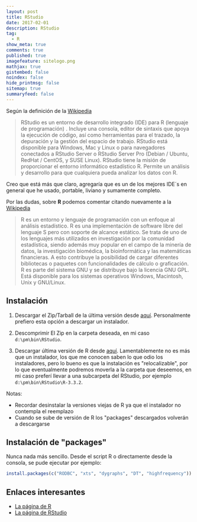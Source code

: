 ```yaml
---
layout: post
title: RStudio
date: 2017-02-01
description: RStudio
tag:
  - R
show_meta: true
comments: true
published: true
imagefeature: sitelogo.png
mathjax: true
gistembed: false
noindex: false
hide_printmsg: false
sitemap: true
summaryfeed: false
---
```


Según la definición de la [Wikipedia](https://es.wikipedia.org/wiki/RStudio)

> RStudio es un entorno de desarrollo integrado (IDE) para R (lenguaje de
> programación) . Incluye una consola, editor de sintaxis que apoya la ejecución
> de código, así como herramientas para el trazado, la depuración y la gestión
> del espacio de trabajo. RStudio está disponible para Windows, Mac y Linux o para
> navegadores conectados a RStudio Server o RStudio Server Pro (Debian / Ubuntu,
> RedHat / CentOS, y SUSE Linux). RStudio tiene la misión de proporcionar el
> entorno informático estadístico R. Permite un análisis y desarrollo para que
> cualquiera pueda analizar los datos con R.

Creo que está más que claro, agregaría que es un de los mejores IDE´s en
general que he usado, portable, liviano y sumamente completo.  

Por las dudas, sobre **R** podemos comentar citando nuevamente a la
[Wikipedia](https://es.wikipedia.org/wiki/R_(lenguaje_de_programaci%C3%B3n))

> R es un entorno y lenguaje de programación con un enfoque al análisis
> estadístico. R es una implementación de software libre del lenguaje S pero con
> soporte de alcance estático. Se trata de uno de los lenguajes más utilizados en
> investigación por la comunidad estadística, siendo además muy popular en el
> campo de la minería de datos, la investigación biomédica, la bioinformática y
> las matemáticas financieras. A esto contribuye la posibilidad de cargar
> diferentes bibliotecas o paquetes con funcionalidades de cálculo o graficación.
> R es parte del sistema GNU y se distribuye bajo la licencia GNU GPL. Está
> disponible para los sistemas operativos Windows, Macintosh, Unix y GNU/Linux.

## Instalación

1. Descargar el Zip/Tarball de la última versión desde
   [aquí](https://www.rstudio.com/products/rstudio/download/). Personalmente
   prefiero esta opción a descargar un instalador.

2. Descomprimir El Zip en la carpeta deseada, en mi caso `d:\pm\bin\RStudio`.

3. Descargar última versión de R desde
   [aquí](https://cran.r-project.org/bin/windows/base/). Lamentablemente no es
   más que un instalador, los que me conocen saben lo que odio los
   instaladores, pero lo bueno es que la instalación es "relocalizable", por lo
   que eventualmente podremos moverla a la carpeta que deseemos, en mi caso
   preferí llevar a una subcarpeta del RStudio, por ejemplo
   `d:\pm\bin\RStudio\R-3.3.2`.

Notas:
* Recordar desinstalar la versiones viejas de R ya que el instalador no
  contempla el reemplazo
* Cuando se sube de versión de R los "packages" descargados volverán a
  descargarse
 
## Instalación de "packages"

Nunca nada más sencillo. Desde el script R o directamente desde la consola, se
pude ejecutar por ejemplo:

``` R
install.packages(c("RODBC", "xts", "dygraphs", "DT", "highfrequency"))
```


## Enlaces interesantes

* [La página de R](https://cran.r-project.org/bin/windows/base/)
* [La página de RStudio](https://www.rstudio.com/)
